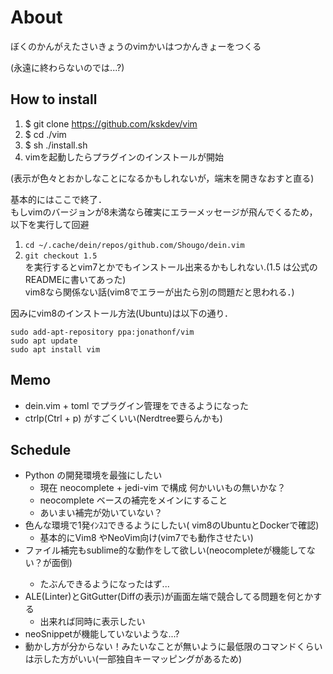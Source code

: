 # About
ぼくのかんがえたさいきょうのvimかいはつかんきょーをつくる

(永遠に終わらないのでは...?)

## How to install
1. $ git clone https://github.com/kskdev/vim
2. $ cd ./vim
3. $ sh ./install.sh
4. vimを起動したらプラグインのインストールが開始

(表示が色々とおかしなことになるかもしれないが，端末を開きなおすと直る)

基本的にはここで終了． <br>
もしvimのバージョンが8未満なら確実にエラーメッセージが飛んでくるため，以下を実行して回避<br>
1. ``` cd ~/.cache/dein/repos/github.com/Shougo/dein.vim  ``` <br>
2. ``` git checkout 1.5 ``` <br>
を実行するとvim7とかでもインストール出来るかもしれない.(1.5 は公式のREADMEに書いてあった) <br>
vim8なら関係ない話(vim8でエラーが出たら別の問題だと思われる．)

因みにvim8のインストール方法(Ubuntu)は以下の通り．
```
sudo add-apt-repository ppa:jonathonf/vim
sudo apt update
sudo apt install vim
```

## Memo
- dein.vim + toml でプラグイン管理をできるようになった
- ctrlp(Ctrl + p) がすごくいい(Nerdtree要らんかも)

## Schedule
- Python の開発環境を最強にしたい 
  - 現在 neocomplete + jedi-vim で構成 何かいいもの無いかな？
  - neocomplete ベースの補完をメインにすること
  - あいまい補完が効いていない？
- 色んな環境で1発ｲﾝｽｺできるようにしたい( vim8のUbuntuとDockerで確認)
  - 基本的にVim8 やNeoVim向け(vim7でも動作させたい)
- ファイル補完もsublime的な動作をして欲しい(neocompleteが機能してない？<C-x><C-f>が面倒)
  - たぶんできるようになったはず...
- ALE(Linter)とGitGutter(Diffの表示)が画面左端で競合してる問題を何とかする
  - 出来れば同時に表示したい
- neoSnippetが機能していないような...?
- 動かし方が分からない！みたいなことが無いように最低限のコマンドくらいは示した方がいい(一部独自キーマッピングがあるため)
